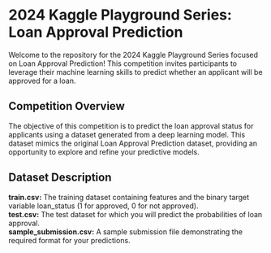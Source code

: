 # 2024 Kaggle Playground Series: Loan Approval Prediction
Welcome to the repository for the 2024 Kaggle Playground Series focused on Loan Approval Prediction! This competition invites participants to leverage their machine learning skills to predict whether an applicant will be approved for a loan.

## Competition Overview
The objective of this competition is to predict the loan approval status for applicants using a dataset generated from a deep learning model. This dataset mimics the original Loan Approval Prediction dataset, providing an opportunity to explore and refine your predictive models.

## Dataset Description
<b>train.csv:</b> The training dataset containing features and the binary target variable loan_status (1 for approved, 0 for not approved). <br>
<b>test.csv:</b> The test dataset for which you will predict the probabilities of loan approval. <br>
<b>sample_submission.csv:</b> A sample submission file demonstrating the required format for your predictions.
